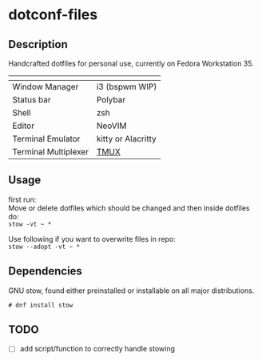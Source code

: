 # dotconf-files

## Description

Handcrafted dotfiles for personal use, currently on Fedora Workstation 35.

| <!-- -->             | <!-- -->                                          |
| -------------------- | ------------------------------------------------- |
| Window Manager       | i3 (bspwm WIP)                                    |
| Status bar           | Polybar                                           |
| Shell                | zsh                                               |
| Editor               | NeoVIM                                            |
| Terminal Emulator    | kitty or Alacritty                                |
| Terminal Multiplexer | [TMUX](https://github.com/arminveres/tmux-config) |

## Usage

first run: \
Move or delete dotfiles which should be changed and then inside dotfiles do: \
`stow -vt ~ *`

Use following if you want to overwrite files in repo: \
`stow --adopt -vt ~ *`

## Dependencies

GNU stow, found either preinstalled or installable on all major distributions.

`# dnf install stow`

## TODO

- [ ] add script/function to correctly handle stowing
